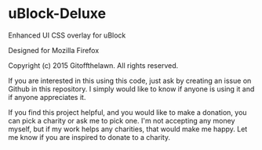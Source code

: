 # uBlock-Deluxe
Enhanced UI CSS overlay for uBlock

Designed for Mozilla Firefox

Copyright (c) 2015 Gitoffthelawn.  All rights reserved.

If you are interested in this using this code, just ask by creating an issue on Github in this repository.
I simply would like to know if anyone is using it and if anyone appreciates it.

If you find this project helpful, and you would like to make a donation, you can pick a charity or ask me to pick one.  I'm not accepting any money myself, but if my work helps any charities, that would make me happy.  Let me know if you are inspired to donate to a charity.
